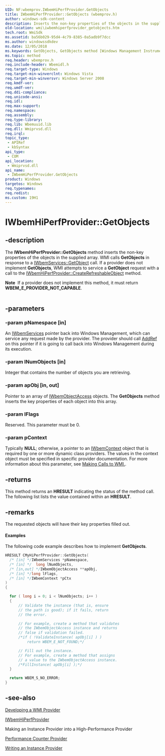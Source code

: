 ```yaml
---
UID: NF:wbemprov.IWbemHiPerfProvider.GetObjects
title: IWbemHiPerfProvider::GetObjects (wbemprov.h)
author: windows-sdk-content
description: Inserts the non-key properties of the objects in the supplied array.
old-location: wmi\iwbemhiperfprovider_getobjects.htm
tech.root: WmiSdk
ms.assetid: ba56b029-95d4-4c79-8385-0a5adb9f7dcc
ms.author: windowssdkdev
ms.date: 12/05/2018
ms.keywords: GetObjects, GetObjects method [Windows Management Instrumentation], GetObjects method [Windows Management Instrumentation],IWbemHiPerfProvider interface, IWbemHiPerfProvider interface [Windows Management Instrumentation],GetObjects method, IWbemHiPerfProvider.GetObjects, IWbemHiPerfProvider::GetObjects, _hmm_iwbemhiperfprovider_getobjects, wbemprov/IWbemHiPerfProvider::GetObjects, wmi.iwbemhiperfprovider_getobjects
ms.topic: method
req.header: wbemprov.h
req.include-header: Wbemidl.h
req.target-type: Windows
req.target-min-winverclnt: Windows Vista
req.target-min-winversvr: Windows Server 2008
req.kmdf-ver: 
req.umdf-ver: 
req.ddi-compliance: 
req.unicode-ansi: 
req.idl: 
req.max-support: 
req.namespace: 
req.assembly: 
req.type-library: 
req.lib: Wbemuuid.lib
req.dll: Wmiprvsd.dll
req.irql: 
topic_type:
 - APIRef
 - kbSyntax
api_type:
 - COM
api_location:
 - Wmiprvsd.dll
api_name:
 - IWbemHiPerfProvider.GetObjects
product: Windows
targetos: Windows
req.typenames: 
req.redist: 
ms.custom: 19H1
---
```


# IWbemHiPerfProvider::GetObjects


## -description


The 
<b>IWbemHiPerfProvider::GetObjects</b> method inserts the non-key properties of the objects in the supplied array. WMI calls 
<b>GetObjects</b> in response to a 
<a href="https://docs.microsoft.com/windows/desktop/api/wbemcli/nf-wbemcli-iwbemservices-getobject">IWbemServices::GetObject</a> call. If a provider does not implement 
<b>GetObjects</b>, WMI attempts to service a 
<b>GetObject</b> request with a call to the 
<a href="https://docs.microsoft.com/windows/desktop/api/wbemprov/nf-wbemprov-iwbemhiperfprovider-createrefreshableobject">IWbemHiPerfProvider::CreateRefreshableObject</a> method.
<div class="alert"><b>Note</b>  If a provider does not implement this method, it must return <b>WBEM_E_PROVIDER_NOT_CAPABLE</b>.</div><div> </div>

## -parameters




### -param pNamespace [in]

An 
<a href="https://docs.microsoft.com/windows/desktop/api/wbemcli/nn-wbemcli-iwbemservices">IWbemServices</a> pointer back into Windows Management, which can service any request made by the provider. The provider should call <a href="https://docs.microsoft.com/windows/desktop/api/unknwn/nf-unknwn-iunknown-addref">AddRef</a> on this pointer if it is going to call back into Windows Management during its execution.


### -param lNumObjects [in]

Integer that contains the number of objects you are retrieving.


### -param apObj [in, out]

Pointer to an array of 
<a href="https://docs.microsoft.com/windows/desktop/api/wbemcli/nn-wbemcli-iwbemobjectaccess">IWbemObjectAccess</a> objects. The <b>GetObjects</b> method inserts the key properties of each object into this array.


### -param lFlags

Reserved. This parameter must be 0.


### -param pContext

Typically <b>NULL</b>; otherwise, a pointer to an 
<a href="https://docs.microsoft.com/windows/desktop/api/wbemcli/nn-wbemcli-iwbemcontext">IWbemContext</a> object that is required by one or more dynamic class providers. The values in the context object must be specified in specific provider documentation. For more information about this parameter, see 
<a href="https://docs.microsoft.com/windows/desktop/WmiSdk/making-calls-to-wmi">Making Calls to WMI.</a>.


## -returns



This method returns an <b>HRESULT</b> indicating the status of the method call. The following list lists the value contained within an <b>HRESULT</b>.




## -remarks



The requested objects will have their key properties filled out.


#### Examples

The following code example describes how to implement 
<b>GetObjects</b>.


```cpp
HRESULT CMyHiPerfProvider::GetObjects(
  /* [in] */IWbemServices *pNamespace,
  /* [in] */  long lNumObjects,
  /* [in,out] */IWbemObjectAccess **apObj,
  /* [in] */long lFlags,
  /* [in] */IWbemContext *pCtx
)
{

  for ( long i = 0; i < lNumObjects; i++ )
  {
      // Validate the instance (that is, ensure
      // the path is good); if it fails, return
      // the error.

      // For example, create a method that validates
      // the IWbemObjectAccess instance and returns
      // false if validation failed.
      /*if ( !ValidateInstance( apObj[i] ) )
          return WBEM_E_NOT_FOUND;*/

      // Fill out the instance.
      // For example, create a method that assigns
      // a value to the IWbemObjectAccess instance.
      /*FillInstance( apObj[i] );*/
  }

  return WBEM_S_NO_ERROR;
}
```





## -see-also




<a href="https://docs.microsoft.com/windows/desktop/WmiSdk/developing-a-wmi-provider">Developing a WMI Provider</a>



<a href="https://docs.microsoft.com/windows/desktop/api/wbemprov/nn-wbemprov-iwbemhiperfprovider">IWbemHiPerfProvider</a>



Making an Instance Provider into a High-Performance Provider



<a href="https://docs.microsoft.com/windows/desktop/WmiSdk/performance-counter-provider">Performance Counter Provider</a>



<a href="https://docs.microsoft.com/windows/desktop/WmiSdk/making-an-instance-provider-into-a-high-performance-provider">Writing an Instance Provider</a>
 

 

